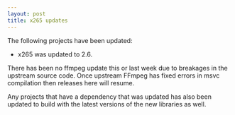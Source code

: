 ```yaml
---
layout: post
title: x265 updates
---
```


The following projects have been updated:
* x265 was updated to 2.6.

There has been no ffmpeg update this or last week due to breakages in the upstream source code. Once upstream FFmpeg has fixed errors in msvc compilation then releases here will resume.

Any projects that have a dependency that was updated has also been updated to build with the latest versions of the new libraries as well.